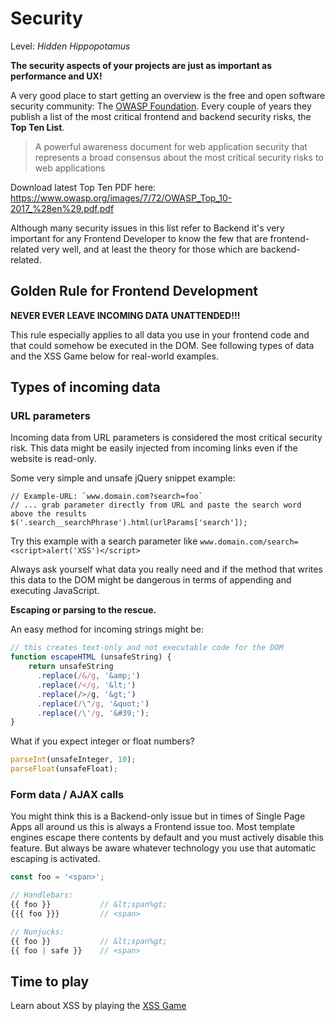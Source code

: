 # Security
Level: *Hidden Hippopotamus*

**The security aspects of your projects are just as important as performance and UX!**

A very good place to start getting an overview is the free and open software security community: The [OWASP Foundation](https://www.owasp.org/).
Every couple of years they publish a list of the most critical frontend and backend security risks, the **Top Ten List**.
> A powerful awareness document for web application security that represents a broad consensus about the most critical security risks to web applications

Download latest Top Ten PDF here: https://www.owasp.org/images/7/72/OWASP_Top_10-2017_%28en%29.pdf.pdf

Although many security issues in this list refer to Backend it's very important
for any Frontend Developer to know the few that are frontend-related very well, and at least the theory for those which are backend-related.


## Golden Rule for Frontend Development

**NEVER EVER LEAVE INCOMING DATA UNATTENDED!!!**

This rule especially applies to all data you use in your frontend code and that could somehow be executed in the DOM.
See following types of data and the XSS Game below for real-world examples.


## Types of incoming data

### URL parameters

Incoming data from URL parameters is considered the most critical security risk.
This data might be easily injected from incoming links even if the website is read-only.

Some very simple and unsafe jQuery snippet example:
```
// Example-URL: `www.domain.com?search=foo`
// ... grab parameter directly from URL and paste the search word above the results
$('.search__searchPhrase').html(urlParams['search']);
```
Try this example with a search parameter like `www.domain.com/search=<script>alert('XSS')</script>`

Always ask yourself what data you really need and if the method that writes this data to the DOM might be dangerous in terms of appending and executing JavaScript.


**Escaping or parsing to the rescue.**

An easy method for incoming strings might be:
```js
// this creates text-only and not executable code for the DOM
function escapeHTML (unsafeString) {
    return unsafeString
      .replace(/&/g, '&amp;')
      .replace(/</g, '&lt;')
      .replace(/>/g, '&gt;')
      .replace(/\"/g, '&quot;')
      .replace(/\'/g, '&#39;');
}
```

What if you expect integer or float numbers?
```js
parseInt(unsafeInteger, 10);
parseFloat(unsafeFloat);
```


### Form data / AJAX calls

You might think this is a Backend-only issue but in times of Single Page Apps all around us this is always a Frontend issue too.
Most template engines escape there contents by default and you must actively disable this feature.
But always be aware whatever technology you use that automatic escaping is activated.

```js
const foo = '<span>';

// Handlebars:
{{ foo }}           // &lt;span%gt;
{{{ foo }}}         // <span>

// Nunjucks:
{{ foo }}           // &lt;span%gt;
{{ foo | safe }}    // <span>
```


## Time to play

Learn about XSS by playing the [XSS Game](https://xss-game.appspot.com)

<authors-component v-bind:authors="[
    {
      username: 'jurekbarth',
      name: 'Jurek Barth'
    }]"/>
